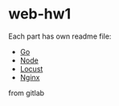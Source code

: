 # web-hw1

Each part has own readme file:
* [Go](https://github.com/Fall-Web-Course/web-hw1/blob/master/go/README.md)
* [Node](https://github.com/Fall-Web-Course/web-hw1/blob/master/node/README.md)
* [Locust](https://github.com/Fall-Web-Course/web-hw1/blob/master/locust/README.md)
* [Nginx](https://github.com/Fall-Web-Course/web-hw1/blob/master/nginx/README.md)

from gitlab
